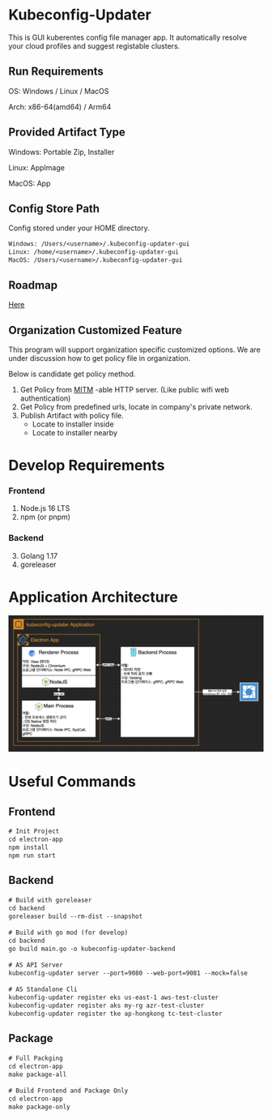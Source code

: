 # Kubeconfig-Updater

This is GUI kuberentes config file manager app. It automatically resolve your cloud profiles and suggest registable clusters.

## Run Requirements
OS: Windows / Linux / MacOS

Arch: x86-64(amd64) / Arm64 

## Provided Artifact Type
Windows: Portable Zip, Installer

Linux: AppImage

MacOS: App

## Config Store Path
Config stored under your HOME directory.
```
Windows: /Users/<username>/.kubeconfig-updater-gui
Linux: /home/<username>/.kubeconfig-updater-gui
MacOS: /Users/<username>/.kubeconfig-updater-gui
```

## Roadmap
[Here](./Roadmap-Detail.md)

## Organization Customized Feature
This program will support organization specific customized options.
We are under discussion how to get policy file in organization.

Below is candidate get policy method. 
1. Get Policy from [MITM](https://en.wikipedia.org/wiki/Man-in-the-middle_attack) -able HTTP server. (Like public wifi web authentication)
2. Get Policy from predefined urls, locate in company's private network.
3. Publish Artifact with policy file.
   - Locate to installer inside
   - Locate to installer nearby

# Develop Requirements

### Frontend
1. Node.js 16 LTS
2. npm (or pnpm)

### Backend
3. Golang 1.17
4. goreleaser

# Application Architecture
![Screenshot](./docs/arch.png)

# Useful Commands

## Frontend

```commandline
# Init Project
cd electron-app
npm install
npm run start
```

## Backend

```commandline
# Build with goreleaser
cd backend
goreleaser build --rm-dist --snapshot

# Build with go mod (for develop)
cd backend
go build main.go -o kubeconfig-updater-backend

# AS API Server
kubeconfig-updater server --port=9080 --web-port=9081 --mock=false

# AS Standalone Cli
kubeconfig-updater register eks us-east-1 aws-test-cluster
kubeconfig-updater register aks my-rg azr-test-cluster
kubeconfig-updater register tke ap-hongkong tc-test-cluster
```

## Package
```commandline
# Full Packging
cd electron-app
make package-all

# Build Frontend and Package Only
cd electron-app
make package-only
```
